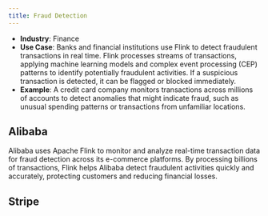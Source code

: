 ```yaml
---
title: Fraud Detection
---
```


- **Industry**: Finance
- **Use Case**: Banks and financial institutions use Flink to detect fraudulent transactions in real time. Flink processes streams of transactions, applying machine learning models and complex event processing (CEP) patterns to identify potentially fraudulent activities. If a suspicious transaction is detected, it can be flagged or blocked immediately.
- **Example**: A credit card company monitors transactions across millions of accounts to detect anomalies that might indicate fraud, such as unusual spending patterns or transactions from unfamiliar locations.

## Alibaba
Alibaba uses Apache Flink to monitor and analyze real-time transaction data for fraud detection across its e-commerce platforms. By processing billions of transactions, Flink helps Alibaba detect fraudulent activities quickly and accurately, protecting customers and reducing financial losses.

## Stripe